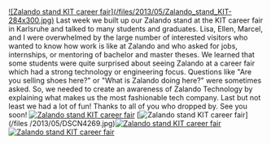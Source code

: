 <!--
.. title: Thanks for your visit @ KIT in Karlsruhe
.. slug: thanks-for-your-visit-kit-in-karlsruhe
.. date: 2013-05-21 17:08:37
.. tags: Career fair,Events,Karlsruhe,KIT
.. author: ToDo
-->
[![Zalando stand KIT career fair](/files/2013/05/Zalando_stand_KIT-
284x300.jpg)](/files/2013/05/Zalando_stand_KIT.jpg) Last week we built up our
Zalando stand at the KIT career fair in Karlsruhe and talked to many students
and graduates. Lisa, Ellen, Marcel, and I were overwhelmed by the large number
of interested visitors who wanted to know how work is like at Zalando and who
asked for jobs, internships, or mentoring of bachelor and master theses.  We
learned that some students were quite surprised about seeing Zalando at a
career fair which had a strong technology or engineering focus. Questions like
"Are you selling shoes here?" or "What is Zalando doing here?" were sometimes
asked. So, we needed to create an awareness of Zalando Technology by
explaining what makes us the most fashionable tech company. Last but not least
we had a lot of fun! Thanks to all of you who dropped by. See you soon!
[![Zalando stand KIT career
fair](/files/2013/05/DSCN4263-300x225.jpg)](/files/2013/05/DSCN4263.jpg)
[![Zalando stand KIT career fair](/files/2013/05/DSCN4269-300x225.jpg)](/files
/2013/05/DSCN4269.jpg)[![Zalando stand KIT career
fair](/files/2013/05/DSCN4274-300x225.jpg)](/files/2013/05/DSCN4274.jpg)
[![Zalando stand KIT career
fair](/files/2013/05/DSCN4272-300x225.jpg)](/files/2013/05/DSCN4272.jpg)

